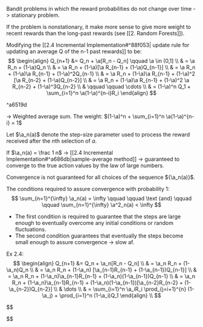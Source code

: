 Bandit problems in which the reward probabilities do not change over time -> stationary problem.

If the problem is nonstationary, it make more sense to give more weight to recent rewards than the long-past rewards (see [[2. Random Forests]]).

Modifying the [[2.4 Incremental Implementation#^88f053| update rule for updating an average Q of the n-1 past rewards]] to be:
$$
\begin{align}
Q_{n+1} &= Q_n + \a[R_n - Q_n] \qquad \a \in (0,1] \\
& = \a R_n + (1-\a)Q_n \\
& = \a R_n + (1-\a)[\a R_{n-1} + (1-\a)Q_{n-1}] \\
& = \a R_n + (1-\a)\a R_{n-1} + (1-\a)^2Q_{n-1} \\
& = \a R_n + (1-\a)\a R_{n-1} + (1-\a)^2 [\a R_{n-2} + (1-\a)Q_{n-2}] \\
& = \a R_n + (1-\a)\a R_{n-1} + (1-\a)^2 \a R_{n-2} + (1-\a)^3Q_{n-2} \\
& \qquad \qquad \cdots \\
& = (1-\a)^n Q_1 + \sum_{i=1}^n \a(1-\a)^{n-i}R_i
\end{align}
$$

^a6519d

-> Weighted average sum. The weight: $(1-\a)^n + \sum_{i=1}^n \a(1-\a)^{n-i} = 1$   

Let $\a_n(a)$ denote the step-size parameter used to process the reward received after the $n$th selection of $a$. 

If $\a_n(a) = \frac 1 n$ -> [[2.4 Incremental Implementation#^a686db|sample-average method]] -> guaranteed to converge to the true action values by the law of large numbers.

Convergence is not guaranteed for all choices of the sequence ${\a_n(a)}$.

The conditions required to assure convergence with probability 1:
$$
\sum_{n=1}^{\infty} \a_n(a) = \infty \qquad \qquad \text {and} \qquad \qquad \sum_{n=1}^{\infty} \a^2_n(a) < \infty
$$
* The first condition is required to guarantee that the steps are large enough to eventually overcome any initial conditions or random fluctuations.
* The second condition guarantees that eventually the steps become small enough to assure convergence
-> slow af.

Ex 2.4:
$$
\begin{align}
Q_{n+1} &= Q_n + \a_n[R_n - Q_n] \\
& = \a_n R_n + (1-\a_n)Q_n \\
& = \a_n R_n + (1-\a_n) [\a_{n-1}R_{n-1} +  (1-\a_{n-1})Q_{n-1}] \\
& = \a_n R_n + (1-\a_n)\a_{n-1}R_{n-1} + (1-\a_n)(1-\a_{n-1})Q_{n-1} \\
& = \a_n R_n + (1-\a_n)\a_{n-1}R_{n-1} + (1-\a_n)(1-\a_{n-1})[\a_{n-2}R_{n-2} +  (1-\a_{n-2})Q_{n-2}] \\
& \dots \\
& = \sum_{i=1}^n \a_iR_i \prod_{j=i+1}^{n} (1-\a_j) + \prod_{i=1}^n (1-\a_i)Q_1
\end{align} \\
$$

$$

$$